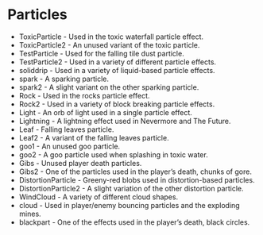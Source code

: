 # Particles

- ToxicParticle - Used in the toxic waterfall particle effect.
- ToxicParticle2 - An unused variant of the toxic particle.
- TestParticle - Used for the falling tile dust particle.
- TestParticle2 - Used in a variety of different particle effects.
- soliddrip - Used in a variety of liquid-based particle effects.
- spark - A sparking particle.
- spark2 - A slight variant on the other sparking particle.
- Rock - Used in the rocks particle effect.
- Rock2 - Used in a variety of block breaking particle effects.
- Light - An orb of light used in a single particle effect.
- Lightning - A lightning effect used in Nevermore and The Future.
- Leaf - Falling leaves particle.
- Leaf2 - A variant of the falling leaves particle.
- goo1 - An unused goo particle.
- goo2 - A goo particle used when splashing in toxic water.
- Gibs - Unused player death particles.
- Gibs2 - One of the particles used in the player’s death, chunks of gore.
- DistortionParticle - Greeny-red blobs used in distortion-based particles.
- DistortionParticle2 - A slight variation of the other distortion particle.
- WindCloud - A variety of different cloud shapes.
- cloud - Used in player/enemy bouncing particles and the exploding mines.
- blackpart - One of the effects used in the player’s death, black circles. 
